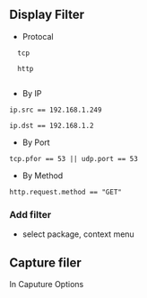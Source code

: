 
## Display Filter
- Protocal
```
  tcp

  http


```

- By IP
```
ip.src == 192.168.1.249

ip.dst == 192.168.1.2
```

- By Port
```
tcp.pfor == 53 || udp.port == 53
```

- By Method
```
http.request.method == "GET"
```

### Add filter
- select package, context menu



## Capture filer
In Caputure Options



